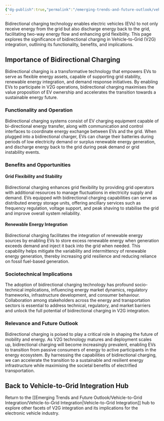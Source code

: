 ```yaml
---
{"dg-publish":true,"permalink":"/emerging-trends-and-future-outlook/vehicle-to-grid-integration/bidirectional-charging/"}
---
```


Bidirectional charging technology enables electric vehicles (EVs) to not only receive energy from the grid but also discharge energy back to the grid, facilitating two-way energy flow and enhancing grid flexibility. This page explores the significance of bidirectional charging in Vehicle-to-Grid (V2G) integration, outlining its functionality, benefits, and implications.

## Importance of Bidirectional Charging

Bidirectional charging is a transformative technology that empowers EVs to serve as flexible energy assets, capable of supporting grid stability, renewable energy integration, and demand response initiatives. By enabling EVs to participate in V2G operations, bidirectional charging maximises the value proposition of EV ownership and accelerates the transition towards a sustainable energy future.

### Functionality and Operation

Bidirectional charging systems consist of EV charging equipment capable of bi-directional energy transfer, along with communication and control interfaces to coordinate energy exchange between EVs and the grid. When plugged into a bidirectional charger, EVs can charge their batteries during periods of low electricity demand or surplus renewable energy generation, and discharge energy back to the grid during peak demand or grid instability events.

### Benefits and Opportunities

#### Grid Flexibility and Stability

Bidirectional charging enhances grid flexibility by providing grid operators with additional resources to manage fluctuations in electricity supply and demand. EVs equipped with bidirectional charging capabilities can serve as distributed energy storage units, offering ancillary services such as frequency regulation, voltage support, and peak shaving to stabilise the grid and improve overall system reliability.

#### Renewable Energy Integration

Bidirectional charging facilitates the integration of renewable energy sources by enabling EVs to store excess renewable energy when generation exceeds demand and inject it back into the grid when needed. This capability helps mitigate the variability and intermittency of renewable energy generation, thereby increasing grid resilience and reducing reliance on fossil fuel-based generation.

### Sociotechnical Implications

The adoption of bidirectional charging technology has profound socio-technical implications, influencing energy market dynamics, regulatory frameworks, infrastructure development, and consumer behaviour. Collaboration among stakeholders across the energy and transportation sectors is essential to address technical, regulatory, and market barriers and unlock the full potential of bidirectional charging in V2G integration.

### Relevance and Future Outlook

Bidirectional charging is poised to play a critical role in shaping the future of mobility and energy. As V2G technology matures and deployment scales up, bidirectional charging will become increasingly prevalent, enabling EVs to transition from passive consumers of energy to active participants in the energy ecosystem. By harnessing the capabilities of bidirectional charging, we can accelerate the transition to a sustainable and resilient energy infrastructure while maximising the societal benefits of electrified transportation.

## Back to Vehicle-to-Grid Integration Hub

Return to the [[Emerging Trends and Future Outlook/Vehicle-to-Grid Integration/Vehicle-to-Grid Integration\|Vehicle-to-Grid Integration]] hub to explore other facets of V2G integration and its implications for the electronic vehicle industry.


